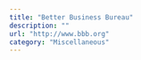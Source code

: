 ```yaml
---
title: "Better Business Bureau"
description: ""
url: "http://www.bbb.org"
category: "Miscellaneous"
---
```

